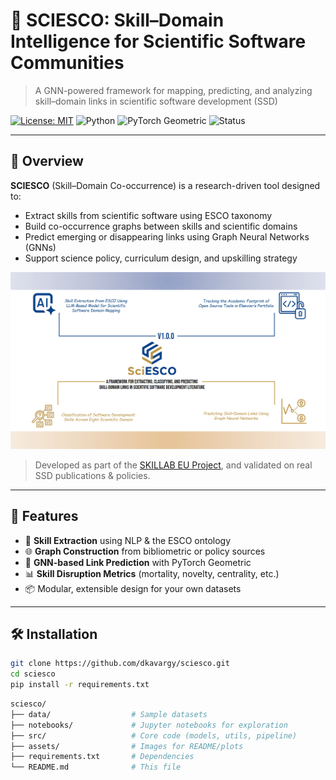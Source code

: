 # 🔬 SCIESCO: Skill–Domain Intelligence for Scientific Software Communities

> A GNN-powered framework for mapping, predicting, and analyzing skill–domain links in scientific software development (SSD)

[![License: MIT](https://img.shields.io/badge/License-MIT-yellow.svg)](https://opensource.org/licenses/MIT)
![Python](https://img.shields.io/badge/Python-3.8+-blue)
![PyTorch Geometric](https://img.shields.io/badge/Framework-PyTorchGeometric-green)
![Status](https://img.shields.io/badge/Status-ResearchPrototype-orange)

---

## 🚀 Overview

**SCIESCO** (Skill–Domain Co-occurrence) is a research-driven tool designed to:
- Extract skills from scientific software using ESCO taxonomy
- Build co-occurrence graphs between skills and scientific domains
- Predict emerging or disappearing links using Graph Neural Networks (GNNs)
- Support science policy, curriculum design, and upskilling strategy

![SCIESCO Graph](images/Sci_esco_graph%20(1).png)


> Developed as part of the [SKILLAB EU Project](https://skillab.eu/), and validated on real SSD publications & policies.

---

## 🧠 Features

- 🧩 **Skill Extraction** using NLP & the ESCO ontology  
- 🌐 **Graph Construction** from bibliometric or policy sources  
- 🧠 **GNN-based Link Prediction** with PyTorch Geometric  
- 📊 **Skill Disruption Metrics** (mortality, novelty, centrality, etc.)  
- 📦 Modular, extensible design for your own datasets  


---

## 🛠️ Installation

```bash
git clone https://github.com/dkavargy/sciesco.git
cd sciesco
pip install -r requirements.txt
```
```bash
sciesco/
├── data/                  # Sample datasets
├── notebooks/             # Jupyter notebooks for exploration
├── src/                   # Core code (models, utils, pipeline)
├── assets/                # Images for README/plots
├── requirements.txt       # Dependencies
└── README.md              # This file
```

